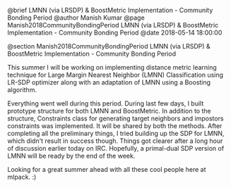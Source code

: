 @brief LMNN (via LRSDP) & BoostMetric Implementation - Community Bonding Period
@author Manish Kumar
@page Manish2018CommunityBondingPeriod LMNN (via LRSDP) & BoostMetric Implementation - Community Bonding Period
@date 2018-05-14 18:00:00

@section Manish2018CommunityBondingPeriod LMNN (via LRSDP) & BoostMetric Implementation - Community Bonding Period

This summer I will be working on implementing distance metric learning technique for Large Margin Nearest Neighbor (LMNN) Classification using LR-SDP optimizer along with an adaptation of LMNN using a Boosting algorithm.

Everything went well during this period. During last few days, I built prototype structure for both LMNN and BoostMetric. In addition to the structure, Constraints class for generating target neighbors and impostors constraints was implemented. It will be shared by both the methods. After completing all the preliminary things, I tried building up the SDP for LMNN, which didn't result in success though. Things got clearer after a long hour of discussion earlier today on IRC. Hopefully, a primal-dual SDP version of LMNN will be ready by the end of the week.

Looking for a great summer ahead with all these cool people here at mlpack. :)